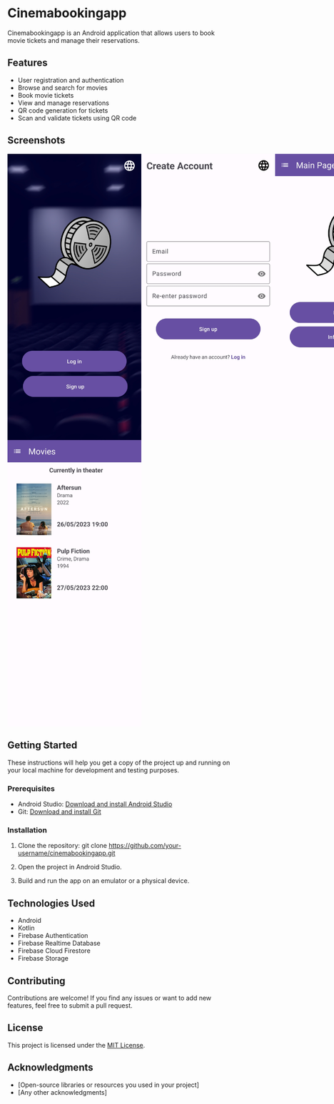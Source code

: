 # Cinemabookingapp

Cinemabookingapp is an Android application that allows users to book movie tickets and manage their reservations.

## Features

- User registration and authentication
- Browse and search for movies
- Book movie tickets
- View and manage reservations
- QR code generation for tickets
- Scan and validate tickets using QR code

## Screenshots

<div style="display: flex; justify-content: space-between;">
  <img src="https://github.com/rafailpapastamou/cinema-booking-app/blob/main/Screenshots/Welcome%20Activity.jpg" width="300">
  <img src="https://github.com/rafailpapastamou/cinema-booking-app/blob/main/Screenshots/Register%20Activity.jpg" width="300">
  <img src="https://github.com/rafailpapastamou/cinema-booking-app/blob/main/Screenshots/Main%20Activity.jpg" width="300">
</div>

<div style="display: flex; justify-content: space-between;">
  <img src="https://github.com/rafailpapastamou/cinema-booking-app/blob/main/Screenshots/Movies%20Activity.jpg" width="300">
</div>


## Getting Started

These instructions will help you get a copy of the project up and running on your local machine for development and testing purposes.

### Prerequisites

- Android Studio: [Download and install Android Studio](https://developer.android.com/studio)
- Git: [Download and install Git](https://git-scm.com/)

### Installation

1. Clone the repository:
git clone https://github.com/your-username/cinemabookingapp.git

2. Open the project in Android Studio.

3. Build and run the app on an emulator or a physical device.

## Technologies Used

- Android
- Kotlin
- Firebase Authentication
- Firebase Realtime Database
- Firebase Cloud Firestore
- Firebase Storage

## Contributing

Contributions are welcome! If you find any issues or want to add new features, feel free to submit a pull request.

## License

This project is licensed under the [MIT License](LICENSE).

## Acknowledgments

- [Open-source libraries or resources you used in your project]
- [Any other acknowledgments]
